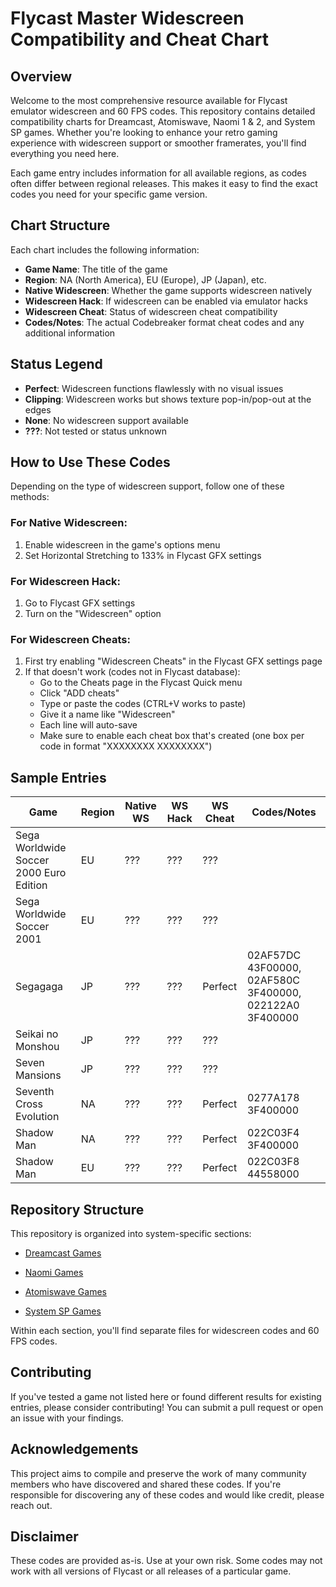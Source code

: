# Flycast Master Widescreen Compatibility and Cheat Chart

## Overview

Welcome to the most comprehensive resource available for Flycast emulator widescreen and 60 FPS codes. This repository contains detailed compatibility charts for Dreamcast, Atomiswave, Naomi 1 & 2, and System SP games. Whether you're looking to enhance your retro gaming experience with widescreen support or smoother framerates, you'll find everything you need here.

Each game entry includes information for all available regions, as codes often differ between regional releases. This makes it easy to find the exact codes you need for your specific game version.

## Chart Structure

Each chart includes the following information:
- **Game Name**: The title of the game
- **Region**: NA (North America), EU (Europe), JP (Japan), etc.
- **Native Widescreen**: Whether the game supports widescreen natively
- **Widescreen Hack**: If widescreen can be enabled via emulator hacks
- **Widescreen Cheat**: Status of widescreen cheat compatibility
- **Codes/Notes**: The actual Codebreaker format cheat codes and any additional information

## Status Legend

- **Perfect**: Widescreen functions flawlessly with no visual issues
- **Clipping**: Widescreen works but shows texture pop-in/pop-out at the edges
- **None**: No widescreen support available
- **???**: Not tested or status unknown

## How to Use These Codes

Depending on the type of widescreen support, follow one of these methods:

### For Native Widescreen:
1. Enable widescreen in the game's options menu
2. Set Horizontal Stretching to 133% in Flycast GFX settings

### For Widescreen Hack:
1. Go to Flycast GFX settings
2. Turn on the "Widescreen" option

### For Widescreen Cheats:
1. First try enabling "Widescreen Cheats" in the Flycast GFX settings page
2. If that doesn't work (codes not in Flycast database):
   - Go to the Cheats page in the Flycast Quick menu
   - Click "ADD cheats"
   - Type or paste the codes (CTRL+V works to paste)
   - Give it a name like "Widescreen"
   - Each line will auto-save
   - Make sure to enable each cheat box that's created (one box per code in format "XXXXXXXX XXXXXXXX")

## Sample Entries

| Game | Region | Native WS | WS Hack | WS Cheat | Codes/Notes |
|------|--------|-----------|---------|----------|-------------|
| Sega Worldwide Soccer 2000 Euro Edition | EU | ??? | ??? | ??? | |
| Sega Worldwide Soccer 2001 | EU | ??? | ??? | ??? | |
| Segagaga | JP | ??? | ??? | Perfect | 02AF57DC 43F00000, 02AF580C 3F400000, 022122A0 3F400000 |
| Seikai no Monshou | JP | ??? | ??? | ??? | |
| Seven Mansions | JP | ??? | ??? | ??? | |
| Seventh Cross Evolution | NA | ??? | ??? | Perfect | 0277A178 3F400000 |
| Shadow Man | NA | ??? | ??? | Perfect | 022C03F4 3F400000 |
| Shadow Man | EU | ??? | ??? | Perfect | 022C03F8 44558000 |

## Repository Structure

This repository is organized into system-specific sections:

- [Dreamcast Games](https://github.com/nexus382/Flycast-Widescreen-Compatability-And-Cheat-Chart/blob/main/Dreamcast%20Widescreen.md)

- [Naomi Games](https://github.com/nexus382/Flycast-Widescreen-Compatability-And-Cheat-Chart/blob/main/Naomi%20Widescreen.md)

- [Atomiswave Games](./atomiswave/)

- [System SP Games](./systemsp/)

Within each section, you'll find separate files for widescreen codes and 60 FPS codes.

## Contributing

If you've tested a game not listed here or found different results for existing entries, please consider contributing! You can submit a pull request or open an issue with your findings.

## Acknowledgements

This project aims to compile and preserve the work of many community members who have discovered and shared these codes. If you're responsible for discovering any of these codes and would like credit, please reach out.

## Disclaimer

These codes are provided as-is. Use at your own risk. Some codes may not work with all versions of Flycast or all releases of a particular game.
